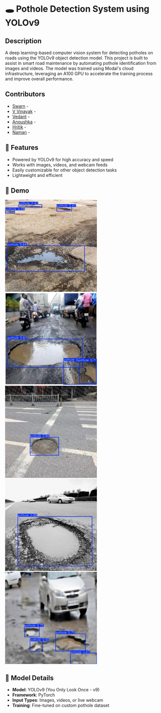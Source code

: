# 🕳️ Pothole Detection System using YOLOv9

## Description

A deep learning-based computer vision system for detecting potholes on roads using the YOLOv9 object detection model. This project is built to assist in smart road maintenance by automating pothole identification from images and videos. The model was trained using Modal's cloud infrastructure, leveraging an A100 GPU to accelerate the training process and improve overall performance.

## Contributors

- [Swarn](https://github.com/swarnranjan) - 
- [V Vinayak](https://github.com/Vink0217) - 
- [Vedant](https://github.com/) - 
- [Anoushka](https://github.com/) -
- [Hritik](https://github.com/) -
- [Naman](https://github.com/Naman1813) - 

## 🚀 Features

- Powered by YOLOv9 for high accuracy and speed
- Works with images, videos, and webcam feeds
- Easily customizable for other object detection tasks
- Lightweight and efficient

## 📸 Demo

<img src="predict_s/0637_jpg.rf.305e3a89e0f7d84bc4d7e6874133c771.jpg" width="300"/>
<img src="predict_s/0050_jpg.rf.0535e5ae00f78d29dcd0ea13db0eb106.jpg" width="300"/>
<img src="predict_s/0447_jpg.rf.466f9ed1fba72867716298e94623cc54.jpg" width="300"/>
<img src="predict_s/0534_jpg.rf.86707dddbef33eed302c1bce32efb75c.jpg" width="300"/>
<img src="predict_s/106_jpg.rf.d91ff8a73210850c0afebfaf1f0d9c36.jpg" width="300"/>

## 🧠 Model Details

- **Model**: YOLOv9 (You Only Look Once - v9)
- **Framework**: PyTorch
- **Input Types**: Images, videos, or live webcam
- **Training**: Fine-tuned on custom pothole dataset

